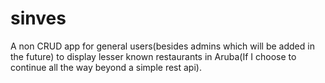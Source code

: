 # sinves

A non CRUD app for general users(besides admins which will be added in the future) to display lesser known restaurants in Aruba(If I choose to continue all the way beyond a simple rest api).

